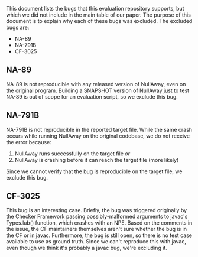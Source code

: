 This document lists the bugs that this evaluation repository supports,
but which we did not include in the main table of our paper. The purpose
of this document is to explain why each of these bugs was excluded. The
excluded bugs are:
* NA-89
* NA-791B
* CF-3025

## NA-89

NA-89 is not reproducible with any released version of NullAway, even
on the original program. Building a SNAPSHOT version of NullAway just to
test NA-89 is out of scope for an evaluation script, so we exclude this
bug.

## NA-791B

NA-791B is not reproducible in the reported target file. While the same crash
occurs while running NullAway on the original codebase, we do not receive the
error because:

1. NullAway runs successfully on the target file _or_
2. NullAway is crashing before it can reach the target file (more likely)

Since we cannot verify that the bug is reproducible on the target file, we
exclude this bug.

## CF-3025

This bug is an interesting case. Briefly, the bug was triggered originally
by the Checker Framework passing possibly-malformed arguments to javac's
Types.lub() function, which crashes with an NPE. Based on the comments
in the issue, the CF maintainers themselves aren't sure whether the bug
is in the CF or in javac. Furthermore, the bug is still open, so there is
no test case available to use as ground truth. Since we can't reproduce this
with javac, even though we think it's probably a javac bug, we're excluding it.
